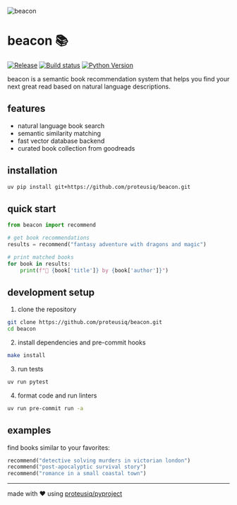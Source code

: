 ![beacon](https://github.com/user-attachments/assets/c5fd6745-74e6-4cd7-9c93-c735ee58e5b2)


# beacon 📚

[![Release](https://img.shields.io/github/v/release/proteusiq/beacon)](https://img.shields.io/github/v/release/proteusiq/beacon)
[![Build status](https://img.shields.io/github/actions/workflow/status/proteusiq/beacon/main.yml?branch=main)](https://github.com/proteusiq/beacon/actions/workflows/main.yml?query=branch%3Amain)
[![Python Version](https://img.shields.io/badge/python-3.12+-blue.svg)](https://www.python.org/downloads/)

beacon is a semantic book recommendation system that helps you find your next great read based on natural language descriptions.

## features

- natural language book search
- semantic similarity matching
- fast vector database backend
- curated book collection from goodreads

## installation

```bash
uv pip install git+https://github.com/proteusiq/beacon.git
```

## quick start

```python
from beacon import recommend

# get book recommendations
results = recommend("fantasy adventure with dragons and magic")

# print matched books
for book in results:
    print(f"📖 {book['title']} by {book['author']}")
```

## development setup

1. clone the repository

```bash
git clone https://github.com/proteusiq/beacon.git
cd beacon
```

2. install dependencies and pre-commit hooks

```bash
make install
```

3. run tests

```bash
uv run pytest
```

4. format code and run linters

```bash
uv run pre-commit run -a
```

## examples

find books similar to your favorites:

```python
recommend("detective solving murders in victorian london")
recommend("post-apocalyptic survival story")
recommend("romance in a small coastal town")
```

---

made with ❤️ using [proteusiq/pyproject](https://github.com/proteusiq/pyproject)
